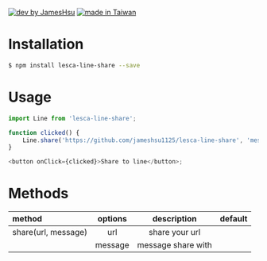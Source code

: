 [![dev by JamesHsu](https://img.shields.io/badge/Dev%20by-Jameshsu1125-green)](https://github.com/jameshsu1125/) [![made in Taiwan](https://img.shields.io/badge/Made%20in-Taiwan-orange)](https://github.com/jameshsu1125/)

# Installation

```sh
$ npm install lesca-line-share --save
```

# Usage

```javascript
import Line from 'lesca-line-share';

function clicked() {
	Line.share('https://github.com/jameshsu1125/lesca-line-share', 'message');
}

<button onClick={clicked}>Share to line</button>;
```

# Methods

| method              | options |    description     | default |
| :------------------ | :-----: | :----------------: | ------: |
| share(url, message) |   url   |   share your url   |         |
|                     | message | message share with |         |
